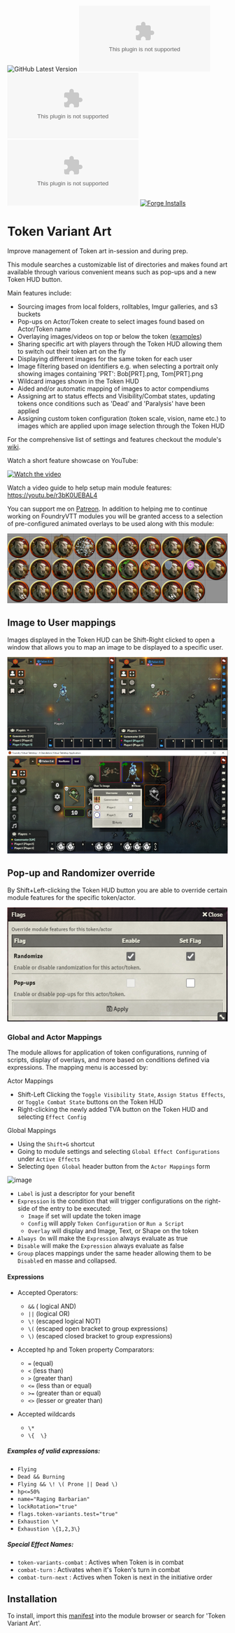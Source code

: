 ![GitHub Latest Version](https://img.shields.io/github/v/release/Aedif/TokenVariants?sort=semver)
![GitHub Latest Release](https://img.shields.io/github/downloads/Aedif/TokenVariants/latest/token-variants.zip)
![GitHub v9 Release](https://img.shields.io/github/downloads/Aedif/TokenVariants/3.10.4/token-variants.zip)
![GitHub All Releases](https://img.shields.io/github/downloads/Aedif/TokenVariants/token-variants.zip)
[![Forge Installs](https://img.shields.io/badge/dynamic/json?label=Forge%20Installs&query=package.installs&suffix=%25&url=https%3A%2F%2Fforge-vtt.com%2Fapi%2Fbazaar%2Fpackage%2Ftoken-variants)](https://forge-vtt.com/bazaar#package=token-variants)

# Token Variant Art

Improve management of Token art in-session and during prep.

This module searches a customizable list of directories and makes found art available through various convenient means such as pop-ups and a new Token HUD button.

Main features include:

- Sourcing images from local folders, rolltables, Imgur galleries, and s3 buckets
- Pop-ups on Actor/Token create to select images found based on Actor/Token name
- Overlaying images/videos on top or below the token ([examples](https://github.com/Aedif/TokenVariants/wiki/Templates))
- Sharing specific art with players through the Token HUD allowing them to switch out their token art on the fly
- Displaying different images for the same token for each user
- Image filtering based on identifiers e.g. when selecting a portrait only showing images containing 'PRT': Bob[PRT].png, Tom[PRT].png
- Wildcard images shown in the Token HUD
- Aided and/or automatic mapping of images to actor compendiums
- Assigning art to status effects and Visibility/Combat states, updating tokens once conditions such as 'Dead' and 'Paralysis' have been applied
- Assigning custom token configuration (token scale, vision, name etc.) to images which are applied upon image selection through the Token HUD

For the comprehensive list of settings and features checkout the module's [wiki](https://github.com/Aedif/TokenVariants/wiki).

Watch a short feature showcase on YouTube:

[![Watch the video](https://img.youtube.com/vi/S1O8CDksagM/hqdefault.jpg)](https://youtu.be/S1O8CDksagM)

Watch a video guide to help setup main module features:
https://youtu.be/r3bK0UEBAL4

You can support me on [Patreon](https://www.patreon.com/Aedif). In addition to helping me to continue working on FoundryVTT modules you will be granted access to a selection of pre-configured animated overlays to be used along with this module:

!["Animated Overlays"](./docs/animated_overlays.gif)

## Image to User mappings

Images displayed in the Token HUD can be Shift-Right clicked to open a window that allows you to map an image to be displayed to a specific user.

!["User Image Mapping"](./docs/user_to_image.png)

## Pop-up and Randomizer override

By Shift+Left-clicking the Token HUD button you are able to override certain module features for the specific token/actor.

!["Setting Override"](./docs/override.png)

### Global and Actor Mappings

The module allows for application of token configurations, running of scripts, display of overlays, and more based on conditions defined via expressions. The mapping menu is accessed by:

Actor Mappings

- Shift-Left Clicking the `Toggle Visibility State`, `Assign Status Effects`, or `Toggle Combat State` buttons on the Token HUD
- Right-clicking the newly added TVA button on the Token HUD and selecting `Effect Config`

Global Mappings

- Using the `Shift+G` shortcut
- Going to module settings and selecting `Global Effect Configurations` under `Active Effects`
- Selecting `Open Global` header button from the `Actor Mappings` form

![image](https://github.com/Aedif/TokenVariants/assets/7693704/7f5f25e3-a7c7-4582-9f73-e6c3dc9d4e8f)

- `Label` is just a descriptor for your benefit
- `Expression` is the condition that will trigger configurations on the right-side of the entry to be executed:
  - `Image` if set will update the token image
  - `Config` will apply `Token Configuration` or `Run a Script`
  - `Overlay` will display and Image, Text, or Shape on the token
- `Always On` will make the `Expression` always evaluate as true
- `Disable` will make the `Expression` always evaluate as false
- `Group` places mappings under the same header allowing them to be `Disable`d en masse and collapsed.

#### Expressions

- Accepted Operators:

  - `&&` ( logical AND)
  - `||` (logical OR)
  - `\!` (escaped logical NOT)
  - `\(` (escaped open bracket to group expressions)
  - `\)` (escaped closed bracket to group expressions)

- Accepted hp and Token property Comparators:

  - `=` (equal)
  - `<` (less than)
  - `>` (greater than)
  - `<=` (less than or equal)
  - `>=` (greater than or equal)
  - `<>` (lesser or greater than)

- Accepted wildcards
  - `\*`
  - `\{  \}`

##### Examples of valid expressions:

- `Flying`
- `Dead && Burning`
- `Flying && \! \( Prone || Dead \)`
- `hp<=50%`
- `name="Raging Barbarian"`
- `lockRotation="true"`
- `flags.token-variants.test="true"`
- `Exhaustion \*`
- `Exhaustion \{1,2,3\}`

##### Special Effect Names:

- `token-variants-combat` : Actives when Token is in combat
- `combat-turn` : Activates when it's Token's turn in combat
- `combat-turn-next` : Actives when Token is next in the initiative order

## Installation

To install, import this [manifest](https://raw.githubusercontent.com/Aedif/TokenVariants/master/module.json) into the module browser or search for 'Token Variant Art'.
